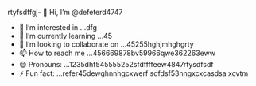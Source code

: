 rtyfsdffgj- 👋 Hi, I’m @defeterd4747
- 👀 I’m interested in ...dfg
- 🌱 I’m currently learning ...45
- 💞️ I’m looking to collaborate on ...45255hghjmhghgrty
- 📫 How to reach me ...456669878bv59966qwe362263eww
- 😄 Pronouns: ...1235dhf545555252sfdffffeew4847rtysdfsdf
- ⚡ Fun fact: ...refer45dewghnnhgcxwerf
sdfdsf53hngxcxcasdsa
xcvtm
<!---ddd15345dsf
defeterd/defeterd is a ✨ special ✨ repository because its `README.md` (this file) juyappears on your GitHub profile.366bgfjmyjxcvxcv
You can click the Preview link to take a look at your changes.58
--->
